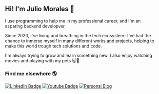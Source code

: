 ## Hi! I'm Julio Morales 🤖

I use programming to help me in my professional career, and I'm an asparing backend developver.

Since 2020, I've living and breathing in the tech ecosystem- I've had the chance to inmerse myself in many different works and projects, helping to make this world trough tech solutions and code.

I'm always trying to grow and learn something new. I also enjoy watching movies and playing with my pets 🐱🐶.

### Find me elsewhere 🌎

[![LinkedIn Badge](https://img.shields.io/badge/LinkedIn-blue?style=for-the-badge&logo=Linkedin&logocolor=white)](https://www.linkedin.com/in/juliomorales94/)       [![Youtube Badge](https://img.shields.io/badge/Youtube-red?style=for-the-badge&logo=Youtube&logocolor=white)](https://www.youtube.com/channel/UCZe5oLjMXjyUKs4Ha11ApUg)  [![Personal Blog](https://img.shields.io/badge/Personal%20Blog-lightgrey.svg?style=for-the-badge)](https://pentmx.wordpress.com/)
